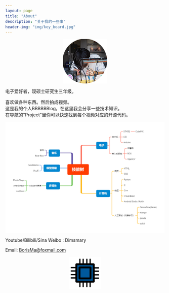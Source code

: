 ```yaml
---
layout: page
title: "About"
description: "关于我的一些事"
header-img: "img/key_board.jpg"
---
```


<center>
    <p><img src="img/Zero.png" align="center"></p>
</center>

电子爱好者，现硕士研究生三年级。  

喜欢做各种东西。然后拍成视频。  
这是我的个人BBBBBBlog，在这里我会分享一些技术知识。  
在导航的"Project"里你可以快速找到每个视频对应的开源代码。  

<center>
    <p><img src="img/skitree.png" align="center"></p>
</center>

 Youtube/Bilibili/Sina Weibo : Dimsmary

Email: BorisMa@foxmail.com

<center>
    <p><img src="img/favicon.png" align="center" width="100"></p>
</center>

